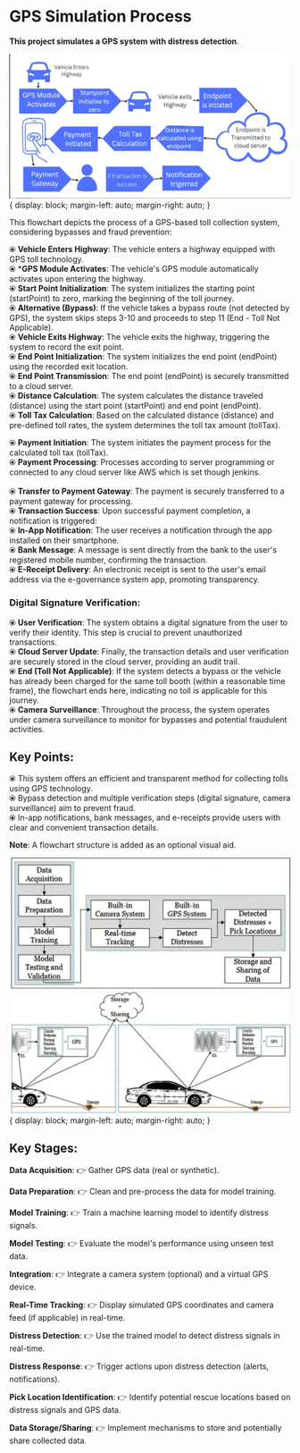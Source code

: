 # GPS Simulation Process

**This project simulates a GPS system with distress detection**.

!["Flowchart represent our whole model"](Comprehensive.jpeg) { display: block; margin-left: auto; margin-right: auto; }

This flowchart depicts the process of a GPS-based toll collection system, considering bypasses and fraud prevention:

⦿ **Vehicle Enters Highway**: The vehicle enters a highway equipped with GPS toll technology.
<br>
⦿ ***GPS Module Activates**: The vehicle's GPS module automatically activates upon entering the highway.
<br>
⦿ **Start Point Initialization**: The system initializes the starting point (startPoint) to zero, marking the beginning of the toll journey.
<br>
⦿ **Alternative (Bypass)**: If the vehicle takes a bypass route (not detected by GPS), the system skips steps 3-10 and proceeds to step 11 (End - Toll Not Applicable).
<br>
⦿ **Vehicle Exits Highway**: The vehicle exits the highway, triggering the system to record the exit point.
<br>
⦿ **End Point Initialization**: The system initializes the end point (endPoint) using the recorded exit location.
<br>
⦿ **End Point Transmission**: The end point (endPoint) is securely transmitted to a cloud server.
<br>
⦿ **Distance Calculation**: The system calculates the distance traveled (distance) using the start point (startPoint) and end point (endPoint).
<br>
⦿ **Toll Tax Calculation**: Based on the calculated distance (distance) and pre-defined toll rates, the system determines the toll tax amount (tollTax).
<br>

⦿ **Payment Initiation**: The system initiates the payment process for the calculated toll tax (tollTax).
<br>
⦿ **Payment Processing**: Processes according to server programming or connected to any cloud server like AWS which is set though jenkins.\
<br>
⦿ **Transfer to Payment Gateway**: The payment is securely transferred to a payment gateway for processing.
<br>
⦿ **Transaction Success**: Upon successful payment completion, a notification is triggered:
<br>
⦿ **In-App Notification**: The user receives a notification through the app installed on their smartphone.
<br>
⦿ **Bank Message**: A message is sent directly from the bank to the user's registered mobile number, confirming the transaction.
<br>
⦿ **E-Receipt Delivery**: An electronic receipt is sent to the user's email address via the e-governance system app, promoting transparency.
<br>

### Digital Signature Verification:
⦿ **User Verification**: The system obtains a digital signature from the user to verify their identity. This step is crucial to prevent unauthorized transactions.
<br>
⦿ **Cloud Server Update**: Finally, the transaction details and user verification are securely stored in the cloud server, providing an audit trail.
<br>
⦿ **End (Toll Not Applicable)**: If the system detects a bypass or the vehicle has already been charged for the same toll booth (within a reasonable time frame), the flowchart ends here, indicating no toll is applicable for this journey.
<br>
⦿ **Camera Surveillance**: Throughout the process, the system operates under camera surveillance to monitor for bypasses and potential fraudulent activities.

## Key Points:

⦿ This system offers an efficient and transparent method for collecting tolls using GPS technology.
<br>
⦿ Bypass detection and multiple verification steps (digital signature, camera surveillance) aim to prevent fraud.
<br>
⦿ In-app notifications, bank messages, and e-receipts provide users with clear and convenient transaction details.

**Note**: A flowchart structure is added as an optional visual aid.

!["Flowchart represent our whole model"](Flowchart.jpeg) { display: block; margin-left: auto; margin-right: auto; }

## Key Stages:

**Data Acquisition**:
👉 Gather GPS data (real or synthetic).

**Data Preparation**:
👉 Clean and pre-process the data for model training.

**Model Training**:
👉 Train a machine learning model to identify distress signals.

**Model Testing**:
👉 Evaluate the model's performance using unseen test data.

**Integration**:
👉 Integrate a camera system (optional) and a virtual GPS device.

**Real-Time Tracking**:
👉 Display simulated GPS coordinates and camera feed (if applicable) in real-time.

**Distress Detection**:
👉 Use the trained model to detect distress signals in real-time.

**Distress Response**:
👉 Trigger actions upon distress detection (alerts, notifications).

**Pick Location Identification**:
👉 Identify potential rescue locations based on distress signals and GPS data.

**Data Storage/Sharing**:
👉 Implement mechanisms to store and potentially share collected data.




